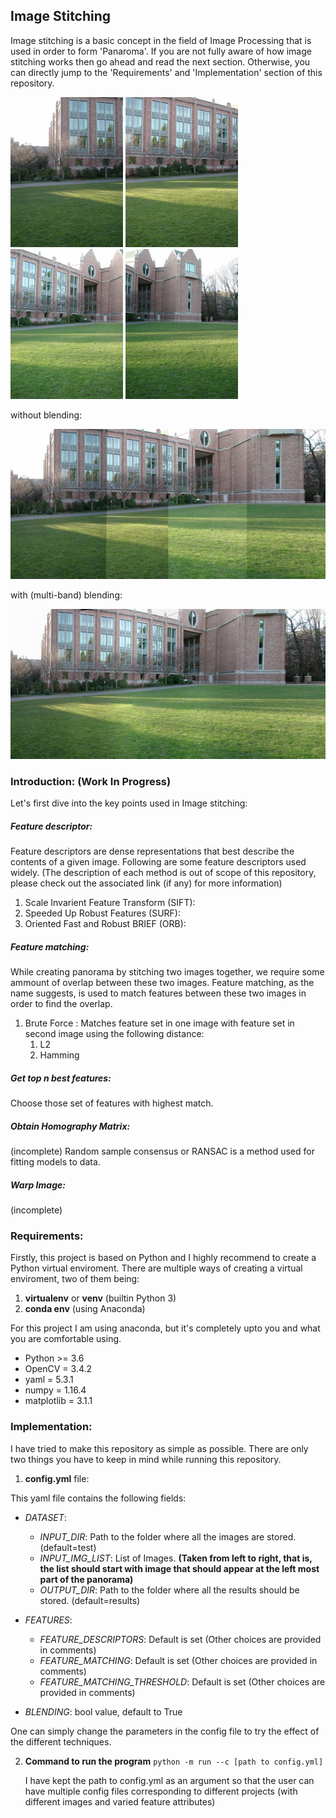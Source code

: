 ## Image Stitching

Image stitching is a basic concept in the field of Image Processing that is used in order to form 'Panaroma'. If you are not fully aware of how image stitching works then go ahead and read the next section. Otherwise, you can directly jump to the 'Requirements' and 'Implementation' section of this repository.


<p float="left">
  <img src="/test/campus_001.jpg" height="240" width="180">
  <img src="/test/campus_002.jpg" height="240" width="180">
  <img src="/test/campus_003.jpg" height="240" width="180">
  <img src="/test/campus_004.jpg" height="240" width="180">
</p>

without blending:

<img src="/results/final_output.jpg" height="240" width="720" >

with (multi-band) blending:

<img src="/results/final_output_blended.jpg" height="240" width="720" >


### Introduction: (Work In Progress)
Let's first dive into the key points used in Image stitching:

##### Feature descriptor:

Feature descriptors are dense representations that best describe the contents of a given image. Following are some feature descriptors used widely. (The description of each method is out of scope of this repository, please check out the associated link (if any) for more information)

1. Scale Invarient Feature Transform (SIFT):
2. Speeded Up Robust Features (SURF):
3. Oriented Fast and Robust BRIEF (ORB):

##### Feature matching:

While creating panorama by stitching two images together, we require some ammount of overlap between these two images. Feature matching, as the name suggests, is used to match features between these two images in order to find the overlap.
1. Brute Force : Matches feature set in one image with feature set in second image using the following distance:
    1. L2
    2. Hamming

##### Get top n best features:
Choose those set of features  with highest match.

##### Obtain Homography Matrix:
(incomplete)
Random sample consensus or RANSAC is a method used for fitting models to data.

##### Warp Image:
(incomplete)

### Requirements:
Firstly, this project is based on Python and I highly recommend to create a Python virtual enviroment.
There are multiple ways of creating a virtual enviroment, two of them being:
1. __virtualenv__ or __venv__ (builtin Python 3)
2. __conda env__ (using Anaconda)

For this project I am using anaconda, but it's completely upto you and what you are comfortable using.

* Python >= 3.6
* OpenCV = 3.4.2
* yaml = 5.3.1
* numpy = 1.16.4
* matplotlib = 3.1.1


### Implementation:
I have tried to make this repository as simple as possible.
There are only two things you have to keep in mind while running this repository.

1. __config.yml__ file:

  This yaml file contains the following fields:

  * *DATASET*:
    - *INPUT_DIR*: Path to the folder where all the images are stored. (default=test)
    - *INPUT_IMG_LIST*: List of Images. __(Taken from left to right, that is, the list should start with image that should appear at the left most part of the panorama)__
    - *OUTPUT_DIR*: Path to the folder where all the results should be stored. (default=results)

  * *FEATURES*:
    - *FEATURE_DESCRIPTORS*: Default is set (Other choices are provided in comments)
    - *FEATURE_MATCHING*: Default is set (Other choices are provided in comments)
    - *FEATURE_MATCHING_THRESHOLD*: Default is set (Other choices are provided in comments)
    
  * *BLENDING*: bool value, default to True

  One can simply change the parameters in the config file to try the effect of the different techniques.

2.  __Command to run the program__ ``` python -m run --c [path to config.yml]  ```

    I have kept the path to config.yml as an argument so that the user can have multiple config files corresponding to different projects (with different images and varied feature attributes)
